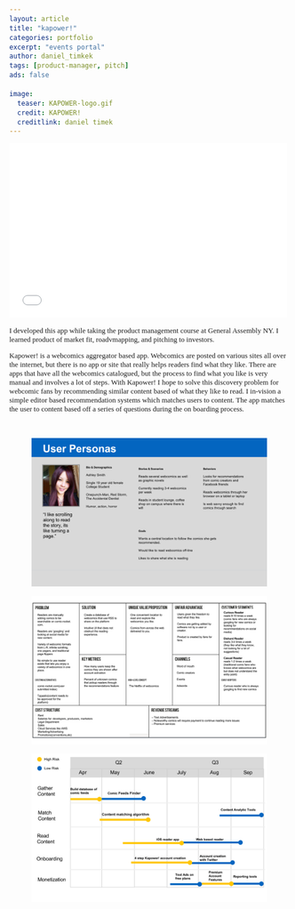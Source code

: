```yaml
---
layout: article
title: "kapower!"
categories: portfolio
excerpt: "events portal"
author: daniel_timkek
tags: [product-manager, pitch]
ads: false

image:
  teaser: KAPOWER-logo.gif
  credit: KAPOWER!
  creditlink: daniel timek
---
```

<div style="width:100%; overflow: auto;">
	<div class="top-image"><iframe src="//player.vimeo.com/video/119753957" width="500" height="313" frameborder="0" webkitallowfullscreen mozallowfullscreen allowfullscreen></iframe></div>

<div class="desc"><p style="font-family: adelle-sans; font-size: 13px; font-weight:500;">I developed this app while taking the product management course at General Assembly NY. I learned product of market fit, roadvmapping, and pitching to investors.</p>

<p style="font-family: adelle-sans; font-size: 13px; font-weight:500;">Kapower! is a webcomics aggregator based app. Webcomics are posted on various sites all over the internet, but there is no app or site that really helps readers find what they like. There are apps that have all the webcomics catalogued, but the process to find what you like is very manual and involves a lot of steps. With Kapower! I hope to solve this discovery problem for webcomic fans by recommending similar content based of what they like to read. I in-vision a simple editor based recommendation systems which matches users to content. The app matches the user to content based off a series of questions during the on boarding process.</p>
</div>
</div>
<br>
<figure>
     <img src="../../images/kapower-personas.jpg" alt="personas">
</figure>
<figure>
     <img src="../../images/kapower-lean-canvas.jpg" alt="lean">
</figure>
<figure>
     <img src="../../images/kapower-roadmap.jpg" alt="roadmap">
</figure>